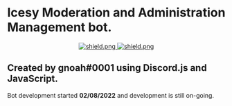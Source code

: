# Icesy Moderation and Administration Management bot.

<div align=center>
  
  <a href="https://github.com/discordjs">
    <img src="https://img.shields.io/badge/discord.js-v12.3.1-blue.svg?logo=npm" alt="shield.png">
  </a>

  <a href="https://www.codefactor.io/repository/github/gnoahg/bru">
    <img src="https://www.codefactor.io/repository/github/gnoahg/bru/badge" alt="shield.png">
  </a>

</div>

## Created by gnoah#0001 using Discord.js and JavaScript.

Bot development started **02/08/2022** and development is still on-going.

